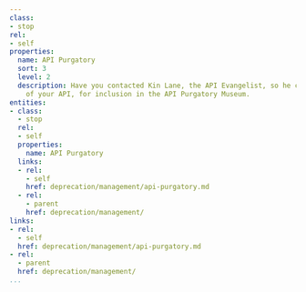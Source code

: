 ```yaml
---
class:
- stop
rel:
- self
properties:
  name: API Purgatory
  sort: 3
  level: 2
  description: Have you contacted Kin Lane, the API Evangelist, so he can take a snapshot
    of your API, for inclusion in the API Purgatory Museum.
entities:
- class:
  - stop
  rel:
  - self
  properties:
    name: API Purgatory
  links:
  - rel:
    - self
    href: deprecation/management/api-purgatory.md
  - rel:
    - parent
    href: deprecation/management/
links:
- rel:
  - self
  href: deprecation/management/api-purgatory.md
- rel:
  - parent
  href: deprecation/management/
...
```

